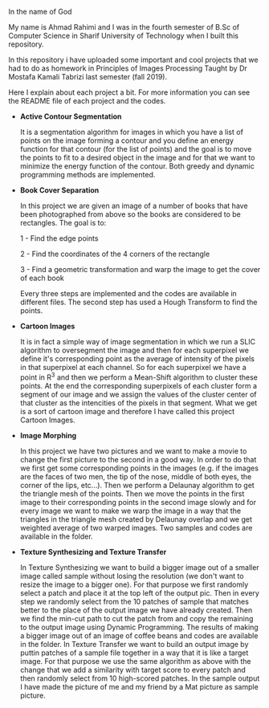 In the name of God

My name is Ahmad Rahimi and I was in the fourth semester of B.Sc of Computer Science in Sharif University of Technology when I built this repository.

In this repository i have uploaded some important and cool projects that we had to do as homework in Principles of Images Processing Taught by Dr Mostafa Kamali Tabrizi last semester (fall 2019).

Here I explain about each project a bit. For more information you can see the README file of each project and the codes.

- <b>Active Contour Segmentation</b>

    It is a segmentation algorithm for images in which you have a list of points on the image forming a contour and you define an energy function for that contour (for the list of points) and the goal is to move the points to fit to a desired object in the image and for that we want to minimize the energy function of the contour. Both greedy and dynamic programming methods are implemented.


- <b>Book Cover Separation</b>
    
    In this project we are given an image of a number of books that have been photographed from above so the books are considered to be rectangles. The goal is to: 
    
    1 - Find the edge points
    
    2 - Find the coordinates of the 4 corners of the rectangle
    
    3 - Find a geometric transformation and warp the image to get the cover of each book
    
    Every three steps are implemented and the codes are available in different files. The second step has used a Hough Transform to find the points.
    

- <b>Cartoon Images</b>
    
    It is in fact a simple way of image segmentation in which we run a SLIC algorithm to oversegment the image and then for each superpixel we define it's corresponding point as the average of intensity of the pixels in that superpixel at each channel. So for each superpixel we have a point in R<sup>3</sup> and then we perform a Mean-Shift algorithm to cluster these points. At the end the corresponding superpixels of each cluster form a segment of our image and we assign the values of the cluster center of that cluster as the intencities of the pixels in that segment. What we get is a sort of cartoon image and therefore I have called this project Cartoon Images.
    
 
- <b>Image Morphing</b>

    In this project we have two pictures and we want to make a movie to change the first picture to the second in a good way. In order to do that we first get some corresponding points in the images (e.g. if the images are the faces of two men, the tip of the nose, middle of both eyes, the corner of the lips, etc...). Then we perform a Delaunay algorithm to get the triangle mesh of the points. Then we move the points in the first image to their corresponding points in the second image slowly and for every image we want to make we warp the image in a way that the triangles in the triangle mesh created by Delaunay overlap and we get weighted average of two warped images. Two samples and codes are available in the folder.  
    

- <b>Texture Synthesizing and Texture Transfer</b>

    In Texture Synthesizing we want to build a bigger image out of a smaller image called sample without losing the resolution (we don't want to resize the image to a bigger one). For that purpose we first randomly select a patch and place it at the top left of the output pic. Then in every step we randomly select from the 10 patches of sample that matches better to the place of the output image we have already created. Then we find the min-cut path to cut the patch from and copy the remaining to the output image using Dynamic Programming. The results of making a bigger image out of an image of coffee beans and codes are available in the folder.
    In Texture Transfer we want to build an output image by puttin patches of a sample file together in a way that it is like a target image. For that purpose we use the same algorithm as above with the change that we add a similarity with target score to every patch and then randomly select from 10 high-scored patches. In the sample output I have made the picture of me and my friend by a Mat picture as sample picture.
